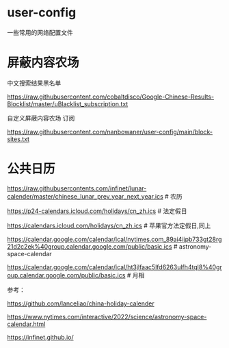 # user-config
一些常用的网络配置文件


# 屏蔽内容农场
中文搜索结果黑名单   

https://raw.githubusercontent.com/cobaltdisco/Google-Chinese-Results-Blocklist/master/uBlacklist_subscription.txt  

自定义屏蔽内容农场 订阅   

https://raw.githubusercontent.com/nanbowaner/user-config/main/block-sites.txt  

# 公共日历 

https://raw.githubusercontents.com/infinet/lunar-calender/master/chinese_lunar_prev_year_next_year.ics    # 农历

https://p24-calendars.icloud.com/holidays/cn_zh.ics    # 法定假日 

https://calendars.icloud.com/holidays/cn_zh.ics    # 苹果官方法定假日,同上  

https://calendar.google.com/calendar/ical/nytimes.com_89ai4ijpb733gt28rg21d2c2ek%40group.calendar.google.com/public/basic.ics  # astronomy-space-calendar 

https://calendar.google.com/calendar/ical/ht3jlfaac5lfd6263ulfh4tql8%40group.calendar.google.com/public/basic.ics  # 月相

参考：  

https://github.com/lanceliao/china-holiday-calender  

https://www.nytimes.com/interactive/2022/science/astronomy-space-calendar.html 

https://infinet.github.io/

